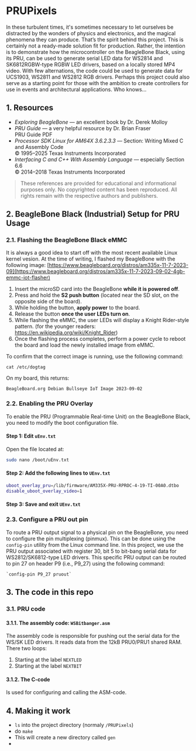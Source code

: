 # PRUPixels
In these turbulent times, it's sometimes necessary to let ourselves be distracted by the wonders of physics and electronics, and the magical phenomena they can produce. That’s the spirit behind this project.
This is certainly not a ready-made solution fit for production. Rather, the intention is to demonstrate how the microcontroller on the BeagleBone Black, using its PRU, can be used to generate serial LED data for WS2814 and SK6812RGBW-type RGBW LED drivers, based on a locally stored MP4 video. With few alternations, the code could be used to generate data for UCS1903, WS2811 and WS2812 RGB drivers.
Perhaps this project could also serve as a starting point for those with the ambition to create controllers for use in events and architectural applications. Who knows...

## 1. Resources
- *Exploring BeagleBone* — an excellent book by Dr. Derek Molloy  
- *PRU Guide* — a very helpful resource by Dr. Brian Fraser  
  PRU Guide PDF  
- *Processor SDK Linux for AM64X 3.6.2.3.3* — Section: Writing Mixed C and Assembly Code  
  © 1995–2025 Texas Instruments Incorporated  
- *Interfacing C and C++ With Assembly Language* — especially Section 6.6  
  © 2014–2018 Texas Instruments Incorporated

> These references are provided for educational and informational purposes only. No copyrighted content has been reproduced. All rights remain with the respective authors and publishers.

## 2. BeagleBone Black (Industrial) Setup for PRU Usage
### 2.1. Flashing the BeagleBone Black eMMC

It is always a good idea to start off with the most recent available Linux kernel vesion. At the time of writing, I flashed my BeagleBone with the following image:
[https://www.beagleboard.org/distros/am335x-11-7-2023-09](https://www.beagleboard.org/distros/am335x-11-7-2023-09-02-4gb-emmc-iot-flasher)
1. Insert the microSD card into the BeagleBone **while it is powered off**.
2. Press and hold the **S2 push button** (located near the SD slot, on the opposite side of the board).
3. While holding the button, **apply power** to the board.
4. Release the button **once the user LEDs turn on**.
5. While flashing the eMMC, the user LEDs will display a Knight Rider-style pattern. 
   (for the younger readers: https://en.wikipedia.org/wiki/Knight_Rider)
6. Once the flashing process completes, perform a power cycle to reboot the board and load the newly installed image from eMMC.

To confirm that the correct image is running, use the following command:
```
cat /etc/dogtag
```
On my board, this returns:
```
BeagleBoard.org Debian Bullseye IoT Image 2023-09-02
```

### 2.2. Enabling the PRU Overlay
To enable the PRU (Programmable Real-time Unit) on the BeagleBone Black, you need to modify the boot configuration file.
#### Step 1: Edit `uEnv.txt`
Open the file located at:
```bash
sudo nano /boot/uEnv.txt
````
#### Step 2: Add the following lines to `UEnv.txt`
```bash
uboot_overlay_pru=/lib/firmware/AM335X-PRU-RPROC-4-19-TI-00A0.dtbo
disable_uboot_overlay_video=1
````
#### Step 3: Save and exit `UEnv.txt`

### 2.3. Configure a PRU out pin
To route a PRU output signal to a physical pin on the BeagleBone, you need to configure the pin multiplexing (pinmux). This can be done using the `config-pin` utility from the Linux command line.
In this project, we use the PRU output associated with register 30, bit 5 to bit-bang serial data for WS2812/SK6812-type LED drivers.
This specific PRU output can be routed to pin 27 on header P9 (i.e., P9_27) using the following command:
```
`config-pin P9_27 pruout`
```

## 3. The code in this repo
### 3.1. PRU code
#### 3.1.1. The assembly code: `WSBitbanger.asm`
The assembly code is responsible for pushing out the serial data for the WS/SK LED drivers. It reads data from the 12kB PRU0/PRU1 shared RAM.
There two loops:
1. Starting at the label `NEXTLED`
2. Starting at the label `NEXTBIT`

#### 3.1.2. The C-code
Is used for configuring and calling the ASM-code.

## 4. Making it work
- `ls` into the project directory (normaly `/PRUPixels`)
- do `make`
- This will create a new directory called `gen`
- 
